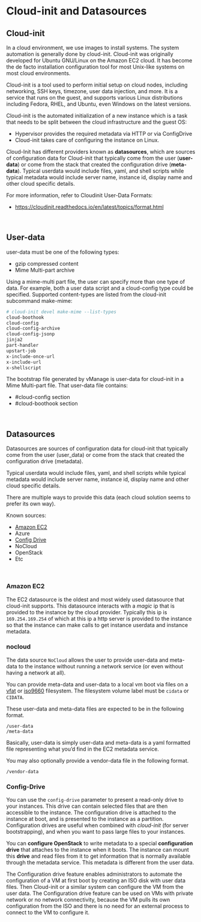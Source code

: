 


# Cloud-init and Datasources

## **Cloud-init**

In a cloud environment, we use images to install systems. The system automation is generally done by cloud-init. Cloud-init was originally developed for Ubuntu GNU/Linux on the Amazon EC2 cloud. It has become the de facto installation configuration tool for most Unix-like systems on most cloud environments.

Cloud-init is a tool used to perform initial setup on cloud nodes, including networking, SSH keys, timezone, user data injection, and more. It is a service that runs on the guest, and supports various Linux distributions including Fedora, RHEL, and Ubuntu, even Windows on the latest versions.

Cloud-init is the automated initialization of a new instance which is a task that needs to be split between the cloud infrastructure and the guest OS:

- Hypervisor provides the required metadata via HTTP or via ConfigDrive
- Cloud-init takes care of configuring the instance on Linux.

Cloud-Init has different providers known as **datasources**, which are sources of configuration data for Cloud-init that typically come from the user (**user-data**) or come from the stack that created the configuration drive (**meta-data**). Typical userdata would include files, yaml, and shell scripts while typical metadata would include server name, instance id, display name and other cloud specific details.

For more information, refer to Cloudinit User-Data Formats:

- https://cloudinit.readthedocs.io/en/latest/topics/format.html

<br>

## User-data

user-data must be one of the following types:

- gzip compressed content
- Mime Multi-part archive

Using a mime-multi part file, the user can specify more than one type of data. For example, both a user data script and a cloud-config type could be specified. Supported content-types are listed from the cloud-init subcommand make-mime:

```bash
# cloud-init devel make-mime --list-types
cloud-boothook
cloud-config
cloud-config-archive
cloud-config-jsonp
jinja2
part-handler
upstart-job
x-include-once-url
x-include-url
x-shellscript
```

The bootstrap file generated by vManage is user-data for cloud-init in a Mime Multi-part file. That user-data file contains:

- \#cloud-config section
- #cloud-boothook section

<br>

## Datasources

Datasources are sources of configuration data for cloud-init that typically come from the user (user_data) or come from the stack that created the configuration drive (metadata). 

Typical userdata would include files, yaml, and shell scripts while typical metadata would include server name, instance id, display name and other cloud specific details. 

There are multiple ways to provide this data (each cloud solution seems to prefer its own way).

Known sources:

- [Amazon EC2](https://cloudinit.readthedocs.io/en/latest/topics/datasources/ec2.html)
- Azure
- [Config Drive](https://cloudinit.readthedocs.io/en/latest/topics/datasources/configdrive.html)
- NoCloud
- OpenStack
- Etc 

<br>

### Amazon EC2

The EC2 datasource is the oldest and most widely used datasource that cloud-init supports. This datasource interacts with a *magic* ip that is provided to the instance by the cloud provider. Typically this ip is `169.254.169.254` of which at this ip a http server is provided to the instance so that the instance can make calls to get instance userdata and instance metadata.

### nocloud

The data source `NoCloud` allows the user to provide user-data and meta-data to the instance without running a network service (or even without having a network at all).

You can provide meta-data and user-data to a local vm boot via files on a [vfat](https://en.wikipedia.org/wiki/File_Allocation_Table) or [iso9660](https://en.wikipedia.org/wiki/ISO_9660) filesystem. The filesystem volume label must be `cidata` or `CIDATA`.

These user-data and meta-data files are expected to be in the following format.

```
/user-data
/meta-data
```

Basically, user-data is simply user-data and meta-data is a yaml formatted file representing what you’d find in the EC2 metadata service.

You may also optionally provide a vendor-data file in the following format.

```
/vendor-data
```

### Config-Drive

You can use the `config-drive` parameter to present a read-only drive to your instances. This drive can contain selected files that are then accessible to the instance. The configuration drive is attached to the instance at boot, and is presented to the instance as a partition. Configuration drives are useful when combined with *cloud-init* (for server bootstrapping), and when you want to pass large files to your instances.

You can **configure OpenStack** to write metadata to a special **configuration drive** that attaches to the instance when it boots. The instance can mount this **drive** and read files from it to get information that is normally available through the metadata service. This metadata is different from the user data.

The Configuration drive feature enables administrators to automate the configuration of a VM at first boot by creating an ISO disk with user data files. Then Cloud-init or a similar system can configure the VM from the user data. The Configuration drive feature can be used on VMs with private network or no network connectivity, because the VM pulls its own configuration from the ISO and there is no need for an external process to connect to the VM to configure it.

<br>

